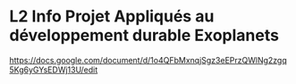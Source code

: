# L2 Info Projet Appliqués au développement durable Exoplanets 

https://docs.google.com/document/d/1o4QFbMxnqjSgz3eEPrzQWlNg2zgq5Kg6yGYsEDWj13U/edit
